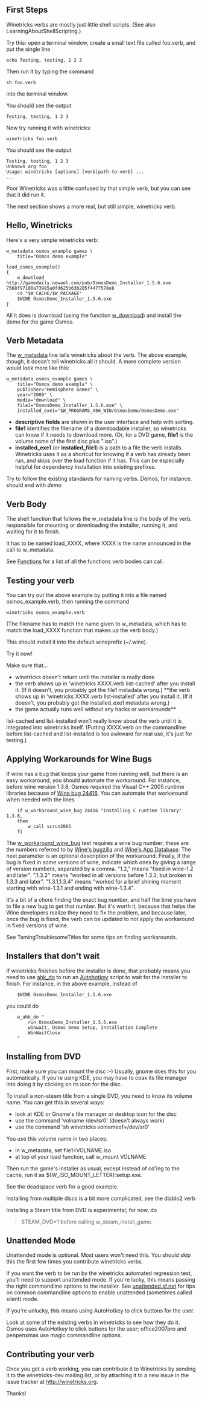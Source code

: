 

## First Steps ##

Winetricks verbs are mostly just little shell scripts.  (See also LearningAboutShellScripting.)

Try this: open a terminal window, create a small text file called foo.verb,
and put the single line

```
echo Testing, testing, 1 2 3
```

Then run it by typing the command
```
sh foo.verb
```
into the terminal window.

You should see the output
```
Testing, testing, 1 2 3
```

Now try running it with winetricks:
```
winetricks foo.verb
```

You should see the output
```
Testing, testing, 1 2 3
Unknown arg foo
Usage: winetricks [options] [verb|path-to-verb] ...
...
```

Poor Winetricks was a little confused by that simple verb, but you can
see that it did run it.

The next section shows a more real, but still simple, winetricks verb.

## Hello, Winetricks ##

Here's a very simple winetricks verb:

```
w_metadata osmos_example games \
    title="Osmos demo example"

load_osmos_example()
{
    w_download http://gamedaily.newaol.com/pub/OsmosDemo_Installer_1.5.6.exe 7568f97100a73985a0fd625b63b205f4477578e8
    cd "$W_CACHE/$W_PACKAGE"
    $WINE OsmosDemo_Installer_1.5.6.exe
}
```

All it does is download (using the function [w\_download](Functions#w_download.md)) and install the demo for the game Osmos.

## Verb Metadata ##

The [w\_metadata](Functions#w_metadata.md) line tells winetricks about the verb.
The above example, though, it doesn't tell winetricks all it should.
A more complete version would look more like this:

```
w_metadata osmos_example games \
    title="Osmos demo example" \
    publisher="Hemisphere Games" \
    year="2009" \
    media="download" \
    file1="OsmosDemo_Installer_1.5.6.exe" \
    installed_exe1="$W_PROGRAMS_X86_WIN/OsmosDemo/OsmosDemo.exe"
```

  * **descriptive fields** are shown in the user interface and help with sorting.
  * **file1** identifies the filename of a downloadable installer, so winetricks can know if it needs to download more.  (Or, for a DVD game, **file1** is the volume name of the first disc plus ".iso".)
  * **installed\_exe1** (or **installed\_file1**) is a path to a file the verb installs.  Winetricks uses it as a shortcut for knowing if a verb has already been run, and skips over the load function if it has.  This can be especially helpful for dependency installation into existing prefixes.

Try to follow the existing standards for naming verbs.  Demos, for instance, should end with _demo_

## Verb Body ##

The shell function that follows the w\_metadata line is the
body of the verb, responsible for mounting or downloading the
installer, running it, and waiting for it to finish.

It has to be named load\_XXXX, where XXXX is the name announced
in the call to w\_metadata.

See [Functions](Functions.md) for a list of all the functions verb bodies can call.

## Testing your verb ##

You can try out the above example by putting it into a file named
osmos\_example.verb, then running the command
```
winetricks osmos_example.verb
```

(The filename has to match the name given to w\_metadata,
which has to match the load\_XXXX function that makes up the verb body.)

This should install it into the default wineprefix (~/.wine).

Try it now!

Make sure that...
  * winetricks doesn't return until the installer is really done
  * the verb shows up in 'winetricks XXXX.verb list-cached' after you install it.  (If it doesn't, you probably got the file1 metadata wrong.)   **the verb shows up in 'winetricks XXXX.verb list-installed' after you install it.  (If it doesn't, you probably got the installed\_exe1 metadata wrong.)
  * the game actually runs well without any hacks or workarounds**

list-cached and list-installed won't really know about the verb until
it is integrated into winetricks itself.  (Putting XXXX.verb on
the commandline before list-cached and list-installed is too
awkward for real use, it's just for testing.)

## Applying Workarounds for Wine Bugs ##

If wine has a bug that keeps your game from running well,
but there is an easy workaround, you should automate the
workaround.  For instance, before wine version 1.3.8, Osmos
required the Visual C++ 2005 runtime libraries because of
[Wine bug 24416](http://bugs.winehq.org/show_bug.cgi?id=24416).
You can automate that workaround when needed with the lines

```
    if w_workaround_wine_bug 24416 "installing C runtime library" 1.3.8,
    then
        w_call vcrun2005
    fi
```

The [w\_workaround\_wine\_bug](Functions#w_workaround_wine_bug.md) test requires a wine bug number;
these are the numbers referred to by [Wine's bugzilla](http://bugs.winehq.org) and [Wine's App Database](http://appdb.winehq.org).
The next parameter is an optional description of the workaround.
Finally, if the bug is fixed in some versions of wine,
indicate which ones by giving a range of version numbers,
separated by a comma.  "1.2," means "fixed in wine-1.2 and later".
",1.3.2" means "worked in all versions before 1.3.3, but broken in 1.3.3 and later".  "1.3.1,1.3.4" means "worked for a brief shining moment starting with wine-1.3.1 and ending with wine-1.3.4".

It's a bit of a chore finding the exact bug number, and
half the time you have to file a new bug to get that number.
But it's worth it, because that helps the Wine developers realize
they need to fix the problem, and because later, once the bug
is fixed, the verb can be updated to not apply the workaround
in fixed versions of wine.

See TamingTroublesomeTitles for some tips on finding workarounds.

## Installers that don't wait ##

If winetricks finishes before the installer is done, that
probably means you need to use [ahk\_do](Functions#ahk_do.md) to run an [Autohotkey](http://www.autohotkey.com/) script
to wait for the installer to finish.
For instance, in the above example, instead of
```
    $WINE OsmosDemo_Installer_1.5.6.exe
```
you could do
```
    w_ahk_do "
        run OsmosDemo_Installer_1.5.6.exe
        winwait, Osmos Demo Setup, Installation Complete
        WinWaitClose
    "
```

## Installing from DVD ##

First, make sure you can mount the disc :-)   Usually, gnome does this for
you automatically.  If you're using KDE, you may have to coax its file
manager into doing it by clicking on its icon for the disc.

To install a non-steam title from a single DVD,
you need to know its volume name.  You can get this in several ways:
  * look at KDE or Gnome's file manager or desktop icon for the disc
  * use the command 'volname /dev/sr0'  (doesn't always work)
  * use the command 'sh winetricks volnameof=/dev/sr0'

You use this volume name in two places:
  * in w\_metadata, set file1=VOLNAME.iso
  * at top of your load function, call w\_mount VOLNAME

Then run the game's installer as usual, except instead of cd'ing to
the cache, run it as ${W\_ISO\_MOUNT\_LETTER}:setup.exe.

See the deadspace verb for a good example.

Installing from multiple discs is a bit more complicated, see the diablo2 verb

Installing a Steam title from DVD is experimental; for now, do
> STEAM\_DVD=1
before calling w\_steam\_install\_game.

## Unattended Mode ##

Unattended mode is optional.  Most users won't need this.  You should
skip this the first few times you contribute winetricks verbs.

If you want the verb to be run by the winetricks automated regression
test, you'll need to support unattended mode.  If you're lucky, this means
passing the right commandline options to the installer.
See [unattended.sf.net](http://unattended.sourceforge.net/installers.php) for tips on common commandline options to enable unattended (sometimes
called silent) mode.

If you're unlucky, this means using AutoHotkey to click buttons for
the user.

Look at some of the existing verbs in winetricks to see how
they do it.  Osmos uses AutoHotkey to click buttons for the user;
office2007pro and penpenxmas use magic commandline options.

## Contributing your verb ##

Once you get a verb working, you can contribute it to Winetricks by
sending it to the winetricks-dev mailing list, or by attaching
it to a new issue in the issue tracker at http://winetricks.org.

Thanks!